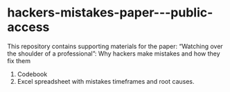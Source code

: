 # hackers-mistakes-paper---public-access
This repository contains supporting materials for the paper: “Watching over the shoulder of a professional”: Why hackers make mistakes and how they fix them

  1. Codebook
  2. Excel spreadsheet with mistakes timeframes and root causes.
